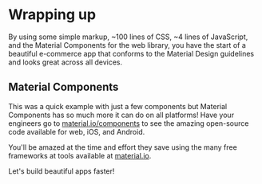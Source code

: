 <!--docs:
title: "6. Wrapping up"
layout: landing
section: codelab
path: /codelab/6-wrapping-up/
-->

<!--
This is a simplified version of Building Beautiful Sites with MDC web
edited for a non-technical audience
-->

<link rel="stylesheet" href="css/codelab.css" />

# Wrapping up

By using some simple markup, ~100 lines of CSS, ~4 lines of JavaScript, and the Material Components for the web library, you have the start of a beautiful e-commerce app that conforms to the Material Design guidelines and looks great across all devices.

## Material Components

This was a quick example with just a few components but Material Components has so much more it can do on all platforms! Have your engineers go to [material.io/components](https://material.io/components) to see the amazing open-source code available for web, iOS, and Android.

You'll be amazed at the time and effort they save using the many free frameworks at tools available at [material.io](https://material.io).

Let's build beautiful apps faster!